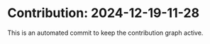 # Contribution: 2024-12-19-11-28
This is an automated commit to keep the contribution graph active.
